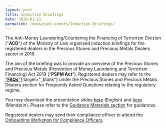 ```yaml
---
layout: post
title: Induction Briefings
date: 2020-01-21
permalink: /news/past-events/Induction-Briefings/
---
```

The Anti-Money Laundering/Countering the Financing of Terrorism Division ("**ACD**") of the Ministry of Law organised induction briefings for the registered dealers in the Precious Stones and Precious Metals Dealers sector in 2019. 

The aim of the briefing was to provide an overview of the Precious Stones and Precious Metals (Prevention of Money Laundering and Terrorism Financing) Act 2019 ("**PSPM Act**"). Registered dealers may refer to the ["**FAQs**"](https://va.ecitizen.gov.sg/cfp/customerPages/mlaw/explorefaq.aspx){:target="_blank"} under the Precious Stones and Precious Metals Dealers section for Frequently Asked Questions relating to the regulatory regime.

You may download the presentation slides [here](/images/IB_Slides_English_20191217_Final.pdf) (English) and [here](/images/IB_Slides_Chinese_20191126_V2.pdf) (Mandarin). Please refer to the [Guidance Materials section](/guidance-materials/) for guidances.

Registered dealers may send their compliance officer to attend the [Onboarding Workshop for Compliance Officers](/news/ongoing-events/Onboarding-Workshops-for-Compliance-Officer/).
